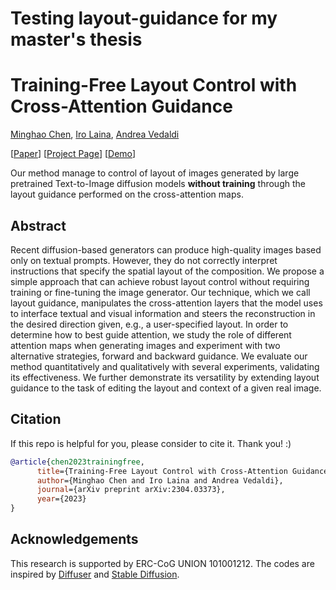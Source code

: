 # Testing layout-guidance for my master's thesis
# Training-Free Layout Control with Cross-Attention Guidance
[Minghao Chen](https://silent-chen.github.io), [Iro Laina](), [Andrea Vedaldi](https://www.robots.ox.ac.uk/~vedaldi/)

[[Paper](https://arxiv.org/abs/2304.03373)] [[Project Page](https://silent-chen.github.io/layout-guidance/)] [[Demo](https://huggingface.co/spaces/silentchen/layout-guidance)]

Our method manage to control of layout of images generated by large pretrained Text-to-Image diffusion models **without training** through the layout guidance performed on the cross-attention maps.

## Abstract
Recent diffusion-based generators can produce high-quality images based only on textual prompts. However, they do not correctly interpret instructions that specify the spatial layout of the composition. We propose a simple approach that can achieve robust layout control without requiring training or fine-tuning the image generator. Our technique, which we call layout guidance, manipulates the cross-attention layers that the model uses to interface textual and visual information and steers the reconstruction in the desired direction given, e.g., a user-specified layout. In order to determine how to best guide attention, we study the role of different attention maps when generating images and experiment with two alternative strategies, forward and backward guidance. We evaluate our method quantitatively and qualitatively with several experiments, validating its effectiveness. We further demonstrate its versatility by extending layout guidance to the task of editing the layout and context of a given real image.

## Citation

If this repo is helpful for you, please consider to cite it. Thank you! :)

```bibtex
@article{chen2023trainingfree,
      title={Training-Free Layout Control with Cross-Attention Guidance}, 
      author={Minghao Chen and Iro Laina and Andrea Vedaldi},
      journal={arXiv preprint arXiv:2304.03373},
      year={2023}
}

```

## Acknowledgements

This research is supported by ERC-CoG UNION 101001212. 
The codes are inspired by [Diffuser](https://github.com/huggingface/diffusers) and [Stable Diffusion](https://github.com/CompVis/stable-diffusion).
